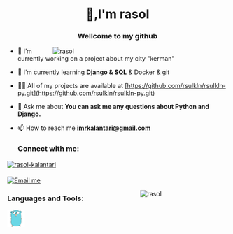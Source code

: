 <h1 align="center">👋,I'm rasol</h1>
<h3 align="center">Wellcome to my github</h3>


<img align = "right" alt = "rasol" width = "400" src="https://mir-s3-cdn-cf.behance.net/project_modules/hd/06f21a161921919.63cd7887d0a70.gif" >


- 🔭 I’m currently working on a project about my city "kerman"

- 🌱 I’m currently learning **Django & SQL** & Docker & git

- 👨‍💻 All of my projects are available at [https://github.com/rsulkln/rsulkln-py.git](https://github.com/rsulkln/rsulkln-py.git)

- 💬 Ask me about **You can ask me any questions about Python and Django.**

- 📫 How to reach me **imrkalantari@gmail.com**

  <h3 align="left">Connect with me:</h3>
<p align="left">
  <!-- LinkedIn -->
  <a href="https://www.linkedin.com/in/rasol-kalantari?utm_source=share&utm_campaign=share_via&utm_content=profile&utm_medium=ios_app" target="_blank">
    <img align="center" src="https://raw.githubusercontent.com/rahuldkjain/github-profile-readme-generator/master/src/images/icons/Social/linked-in-alt.svg" 
         alt="rasol-kalantari" height="30" width="40" />
  </a>

</br>
</br>
  <!-- Gmail -->
<a href="https://mail.google.com/mail/?view=cm&to=imrkalantari@gmail.com" target="_blank">
  <img align="center" src="https://upload.wikimedia.org/wikipedia/commons/4/4e/Gmail_Icon.png" 
       alt="Email me" height="30" width="40" />
</a>
</p>


</p>
<img align = "right" alt = "rasol" width = "200" src="https://gifdb.com/images/high/coding-animated-laptop-flow-stream-ja04010rm5o68zfk.gif">

<h3 align="left">Languages and Tools:</h3>
<p align="left">
   <a href="https://golang.org" target="_blank" rel="noreferrer">
    <img src="https://raw.githubusercontent.com/devicons/devicon/master/icons/go/go-original.svg" alt="golang" width="40" height="40"/> 
  </a>
  </p>

